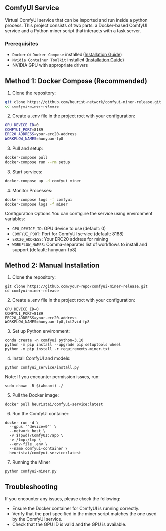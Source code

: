 ## ComfyUI Service

Virtual ComfyUI service that can be imported and run inside a python process. This project consists of two parts: a Docker-based ComfyUI service and a Python miner script that interacts with a task server.

### Prerequisites
- `Docker` or `Docker Compose` installed ([Installation Guide](docs/README_Docker.md))
- `Nvidia Container Toolkit` installed ([Installation Guide](docs/README_Container_Toolkit.md))
- NVIDIA GPU with appropriate drivers

## Method 1: Docker Compose (Recommended)
1. Clone the repository:
```bash
git clone https://github.com/heurist-network/comfyui-miner-release.git
cd comfyui-miner-release
```
2. Create a .env file in the project root with your configuration:
```bash
GPU_DEVICE_ID=0
COMFYUI_PORT=8189    
ERC20_ADDRESS=your-erc20-address  
WORKFLOW_NAMES=hunyuan-fp8
```
3. Pull and setup:
```bash
docker-compose pull
docker-compose run --rm setup
```
3. Start services:
```bash
docker-compose up -d comfyui miner
```
4. Monitor Processes:
```bash
docker-compose logs -f comfyui
docker-compose logs -f miner
```
Configuration Options
You can configure the service using environment variables:

- `GPU_DEVICE_ID`: GPU device to use (default: 0)
- `COMFYUI_PORT`: Port for ComfyUI service (default: 8188)
- `ERC20_ADDRESS`: Your ERC20 address for mining
- `WORKFLOW_NAMES`: Comma-separated list of workflows to install and support (default: hunyuan-fp8)

## Method 2: Manual Installation

1. Clone the repository:
```
git clone https://github.com/your-repo/comfyui-miner-release.git
cd comfyui-miner-release
```
2. Create a .env file in the project root with your configuration:
```
GPU_DEVICE_ID=0
COMFYUI_PORT=8189
ERC20_ADDRESS=your-erc20-address
WORKFLOW_NAMES=hunyuan-fp8,txt2vid-fp8
```
3. Set up Python environment:
```
conda create -n comfyui python=3.10
python -m pip install --upgrade pip setuptools wheel
python -m pip install -r requirements-miner.txt
```
4. Install ComfyUI and models:
```
python comfyui_service/install.py
```
Note: If you encounter permission issues, run:
```
sudo chown -R $(whoami) ./
```
5. Pull the Docker image:
```
docker pull heuristai/comfyui-service:latest
```
6. Run the ComfyUI container:
```
docker run -d \
  --gpus '"device=0"' \
  --network host \
  -v $(pwd)/ComfyUI:/app \
  -v /tmp:/tmp \
  --env-file .env \
  --name comfyui-container \
  heuristai/comfyui-service:latest
```
7. Running the Miner
```
python comfyui-miner.py
```
## Troubleshooting

If you encounter any issues, please check the following:
- Ensure the Docker container for ComfyUI is running correctly.
- Verify that the port specified in the miner script matches the one used by the ComfyUI service.
- Check that the GPU ID is valid and the GPU is available.